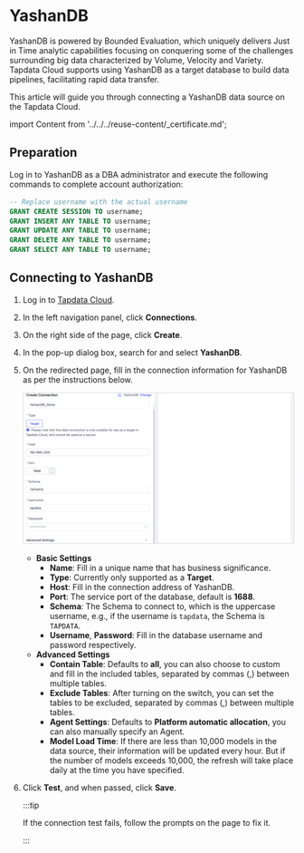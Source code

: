 # YashanDB

YashanDB is powered by Bounded Evaluation, which uniquely delivers Just in Time analytic capabilities focusing on conquering some of the challenges surrounding big data characterized by Volume, Velocity and Variety. Tapdata Cloud supports using YashanDB as a target database to build data pipelines, facilitating rapid data transfer.

This article will guide you through connecting a YashanDB data source on the Tapdata Cloud.

import Content from '../../../reuse-content/_certificate.md';

<Content />

## Preparation

Log in to YashanDB as a DBA administrator and execute the following commands to complete account authorization:

```sql
-- Replace username with the actual username
GRANT CREATE SESSION TO username;
GRANT INSERT ANY TABLE TO username;
GRANT UPDATE ANY TABLE TO username;
GRANT DELETE ANY TABLE TO username;
GRANT SELECT ANY TABLE TO username;
```

## Connecting to YashanDB

1. Log in to [Tapdata Cloud](https://cloud.tapdata.net/console/v3/).

2. In the left navigation panel, click **Connections**.

3. On the right side of the page, click **Create**.

4. In the pop-up dialog box, search for and select **YashanDB**.

5. On the redirected page, fill in the connection information for YashanDB as per the instructions below.

   ![Connect to YashanDB](../../images/connect_yashandb.png)

    - **Basic Settings**
      - **Name**: Fill in a unique name that has business significance.
      - **Type**: Currently only supported as a **Target**.
      - **Host**: Fill in the connection address of YashanDB.
      - **Port**: The service port of the database, default is **1688**.
      - **Schema**: The Schema to connect to, which is the uppercase username, e.g., if the username is `tapdata`, the Schema is `TAPDATA`.
      - **Username**, **Password**: Fill in the database username and password respectively.
    - **Advanced Settings**
      - **Contain Table**: Defaults to **all**, you can also choose to custom and fill in the included tables, separated by commas (,) between multiple tables.
      - **Exclude Tables**: After turning on the switch, you can set the tables to be excluded, separated by commas (,) between multiple tables.
      - **Agent Settings**: Defaults to **Platform automatic allocation**, you can also manually specify an Agent.
      - **Model Load Time**: If there are less than 10,000 models in the data source, their information will be updated every hour. But if the number of models exceeds 10,000, the refresh will take place daily at the time you have specified.

6. Click **Test**, and when passed, click **Save**.

   :::tip

   If the connection test fails, follow the prompts on the page to fix it.

   :::
